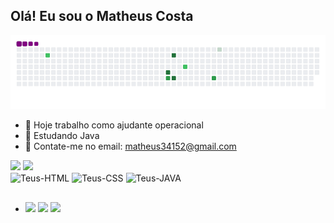 ## Olá! Eu sou o Matheus Costa

![snake gif](https://github.com/Teusxd/Teusxd/blob/output/github-contribution-grid-snake.gif)

- 🔭 Hoje trabalho como ajudante operacional
- 🌱 Estudando Java
- 👯 Contate-me no email: matheus34152@gmail.com

<img height="180em" src="https://github-readme-stats.vercel.app/api?username=Teusxd&show_icons=true&theme=dark&include_all_commits=true$count_private=true"/>
<img height="180em" src="https://github-readme-stats.vercel.app/api/top-langs/?username=Teusxd&layout=compact&langs_count=16&theme=dark"/>

<div style="display: inline_block">
  <img align="center" alt="Teus-HTML" src="https://img.shields.io/badge/HTML5-E34F26?style=for-the-badge&logo=html5&logoColor=white">
  <img align="center" alt="Teus-CSS" src="https://img.shields.io/badge/CSS-239120?&style=for-the-badge&logo=css3&logoColor=white">
  <img align="center" alt="Teus-JAVA" src="https://img.shields.io/badge/Java-ED8B00?style=for-the-badge&logo=openjdk&logoColor=white">  
</div>

##

- <div>
  <a href="https://instagram.com/rafaballerini" target="_blank"><img src="https://img.shields.io/badge/-Instagram-%23E4405F?style=for-the-badge&logo=instagram&logoColor=white" target="_blank"></a> 
  <a href = "mailto:contatorafaballerini@gmail.com"><img src="https://img.shields.io/badge/-Gmail-%23333?style=for-the-badge&logo=gmail&logoColor=white" target="_blank"></a>
  <a href="https://www.linkedin.com/in/rafaella-ballerini-45875016a" target="_blank"><img src="https://img.shields.io/badge/-LinkedIn-%230077B5?style=for-the-badge&logo=linkedin&logoColor=white" target="_blank"></a>   
</div

